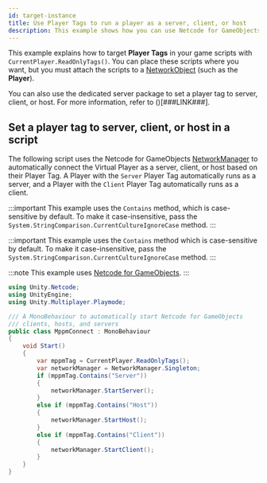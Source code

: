 ```yaml
---
id: target-instance
title: Use Player Tags to run a player as a server, client, or host
description: This example shows how you can use Netcode for GameObjects to run a Player as a server, client, or host in Multiplayer Play Mode.
---
```


This example explains how to target **Player Tags** in your game scripts with `CurrentPlayer.ReadOnlyTags()`. You can place these scripts where you want, but you must attach the scripts to a [NetworkObject](https://docs-multiplayer.unity3d.com/netcode/current/basics/networkobject/) (such as the **Player**).

You can also use the dedicated server package to set a player tag to server, client, or host. For more information, refer to ()[###LINK###].

## Set a player tag to server, client, or host in a script

The following script uses the Netcode for GameObjects [NetworkManager](https://docs-multiplayer.unity3d.com/netcode/current/components/networkmanager/) to automatically connect the Virtual Player as a server, client, or host based on their Player Tag. A Player with the `Server` Player Tag automatically runs as a server, and a Player with the `Client` Player Tag automatically runs as a client.

:::important
This example uses the `Contains` method, which is case-sensitive by default. To make it case-insensitive, pass the `System.StringComparison.CurrentCultureIgnoreCase` method.
:::

:::important
This example uses the `Contains` method which is case-sensitive by default. To make it case-insensitive, pass the `System.StringComparison.CurrentCultureIgnoreCase` method.
:::

:::note
This example uses [Netcode for GameObjects](https://docs-multiplayer.unity3d.com/netcode/current/about/).
:::

```csharp
using Unity.Netcode;
using UnityEngine;
using Unity.Multiplayer.Playmode;

/// A MonoBehaviour to automatically start Netcode for GameObjects
/// clients, hosts, and servers
public class MppmConnect : MonoBehaviour
{
    void Start()
    {
        var mppmTag = CurrentPlayer.ReadOnlyTags();
        var networkManager = NetworkManager.Singleton;
        if (mppmTag.Contains("Server"))
        {
            networkManager.StartServer();
        }
        else if (mppmTag.Contains("Host"))
        {
            networkManager.StartHost();
        }
        else if (mppmTag.Contains("Client"))
        {
            networkManager.StartClient();
        }
    }
}
```
